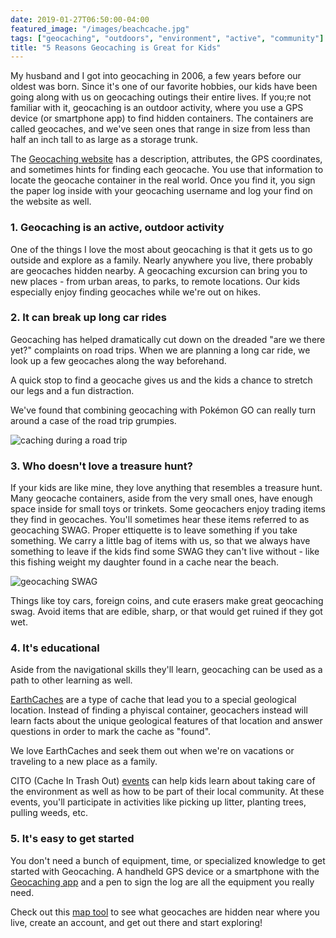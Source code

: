```yaml
---
date: 2019-01-27T06:50:00-04:00
featured_image: "/images/beachcache.jpg"
tags: ["geocaching", "outdoors", "environment", "active", "community"]
title: "5 Reasons Geocaching is Great for Kids"
---
```


My husband and I got into geocaching in 2006, a few years before our oldest was born. Since it's one of our favorite hobbies, our kids have been going along with us on geocaching outings their entire lives. If you;re not familiar with it, geocaching is an outdoor activity, where you use a GPS device (or smartphone app) to find hidden containers. The containers are called geocaches, and we've seen ones that range in size from less than half an inch tall to as large as a storage trunk.

The [Geocaching website](https://www.geocaching.com) has a description, attributes, the GPS coordinates, and sometimes hints for finding each geocache. You use that information to locate the geocache container in the real world. Once you find it, you sign the paper log inside with your geocaching username and log your find on the website as well.

### 1. Geocaching is an active, outdoor activity

One of the things I love the most about geocaching is that it gets us to go outside and explore as a family. Nearly anywhere you live, there probably are geocaches hidden nearby. A geocaching excursion can bring you to new places - from urban areas, to parks, to remote locations. Our kids especially enjoy finding geocaches while we're out on hikes.

### 2. It can break up long car rides

Geocaching has helped dramatically cut down on the dreaded "are we there yet?" complaints on road trips. When we are planning a long car ride, we look up a few geocaches along the way beforehand.

A quick stop to find a geocache gives us and the kids a chance to stretch our legs and a fun distraction.

We've found that combining geocaching with Pokémon GO can really turn around a case of the road trip grumpies.

![caching during a road trip](/images/roadtrip.jpg)

### 3. Who doesn't love a treasure hunt?

If your kids are like mine, they love anything that resembles a treasure hunt. Many geocache containers, aside from the very small ones, have enough space inside for small toys or trinkets. Some geocachers enjoy trading items they find in geocaches. You'll sometimes hear these items referred to as geocaching SWAG. Proper ettiquette is to leave something if you take something. We carry a little bag of items with us, so that we always have something to leave if the kids find some SWAG they can't live without - like this fishing weight my daughter found in a cache near the beach.

![geocaching SWAG](/images/geoswag.jpg")

Things like toy cars, foreign coins, and cute erasers make great geocaching swag. Avoid items that are edible, sharp, or that would get ruined if they got wet.

### 4. It's educational

Aside from the navigational skills they'll learn, geocaching can be used as a path to other learning as well.

[EarthCaches](http://www.geosociety.org/earthcache) are a type of cache that lead you to a special geological location. Instead of finding a phyiscal container, geocachers instead will learn facts about the unique geological features of that location and answer questions in order to mark the cache as "found".

We love EarthCaches and seek them out when we're on vacations or traveling to a new place as a family.

CITO (Cache In Trash Out) [events](https://www.geocaching.com/cito/default.aspx) can help kids learn about taking care of the environment as well as how to be part of their local community. At these events, you'll participate in activities like picking up litter, planting trees, pulling weeds, etc.

### 5. It's easy to get started

You don't need a bunch of equipment, time, or specialized knowledge to get started with Geocaching. A handheld GPS device or a smartphone with the [Geocaching app](https://www.geocaching.com/play/mobile) and a pen to sign the log are all the equipment you really need.

Check out this [map tool](https://www.geocaching.com/map) to see what geocaches are hidden near where you live, create an account, and get out there and start exploring!


